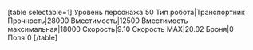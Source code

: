 [table selectable=1]
Уровень персонажа|50
Тип робота|Транспортник
Прочность|28000
Вместимость|12500
Вместимость максимальная|18000
Скорость|9.10
Скорость MAX|20.02
Броня|0
Поля|0
[/table]
